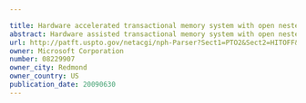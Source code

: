 ```yaml
---

title: Hardware accelerated transactional memory system with open nested transactions
abstract: Hardware assisted transactional memory system with open nested transactions. Embodiments include a system whereby hardware acceleration of transactions can be accomplished by implementing open nested transaction in hardware which respect software locks such that a top level transaction can be implemented in software, and thus not be limited by hardware constraints typical when using hardware transactional memory systems.
url: http://patft.uspto.gov/netacgi/nph-Parser?Sect1=PTO2&Sect2=HITOFF&p=1&u=%2Fnetahtml%2FPTO%2Fsearch-adv.htm&r=1&f=G&l=50&d=PALL&S1=08229907&OS=08229907&RS=08229907
owner: Microsoft Corporation
number: 08229907
owner_city: Redmond
owner_country: US
publication_date: 20090630
---
```

